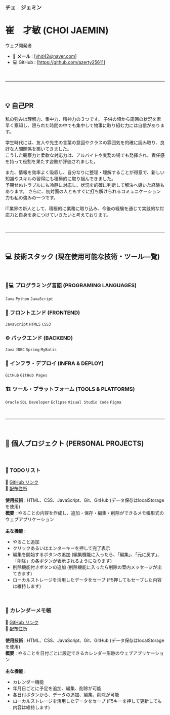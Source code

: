 ### チェ　ジェミン
# 崔　才敏 (CHOI JAEMIN)
ウェブ開発者

- 📧 **メール** : [vhd42@naver.com]
- 💻 GitHub : [https://github.com/azerty25611]

<br>

---

<br>

## 💡 自己PR
私の強みは理解力、集中力、精神力の３つです。
子供の頃から周囲の状況を素早く察知し、限られた時間の中でも集中して物事に取り組む力には自信があります。  

学生時代には、友人や先生の言葉の意図やクラスの雰囲気を的確に読み取り、良好な人間関係を築いてきました。  
こうした観察力と柔軟な対応力は、アルバイトや実務の場でも発揮され、責任感を持って役割を果たす姿勢が評価されました。 

また、情報を効率よく吸収し、自分なりに整理・理解することが得意で、新しい知識やスキルの習得にも積極的に取り組んできました。  
予期せぬトラブルにも冷静に対応し、状況を的確に判断して解決へ導いた経験もあります。
さらに、初対面の人ともすぐに打ち解けられるコミュニケーション力も私の強みの一つです。

IT業界の新人として、積極的に業務に取り込み、今後の経験を通じて実践的な対応力と自身を身につけていきたいと考えております。

<br>

---

<br>

## 💻 技術スタック (現在使用可能な技術・ツール―覧)
<br>

### 🧑💻 プログラミング言語 (PROGRAMING LANGUAGES)
`Java` `Python` `JavaScript`

### 🎨 フロントエンド (FRONTEND)
`JavaScript` `HTML5` `CSS3`

### ⚙️ バックエンド (BACKEND)
`Java` `JDBC` `Spring` `MyBatis`

### 🚀 インフラ・デプロイ (INFRA & DEPLOY)
`GitHub` `GitHub Pages`

### 🏗️ ツール・プラットフォーム (TOOLS & PLATFORMS)
`Oracle` `SQL Developer` `Eclipse` `Visual Studio Code` `Figma`

<br>

---

<br>

## 📁 個人プロジェクト (PERSONAL PROJECTS)

<br>

### 📝 TODOリスト  
🔗 [GitHub リンク](https://github.com/azerty25611/todo-app)  
🔗 [配布住所](https://azerty25611.github.io/todo-app/)
<br><br>
**使用技術** : HTML、CSS、JavaScript、Git、GitHub (データ保存はlocalStorageを使用)  
**概要** : やることの内容を作成し、追加・保存・編集・削除ができるメモ帳形式のウェブアプリケーション
<br><br>
**主な機能** :
- やること追加
- クリックあるいはエンターキーを押して完了表示
- 編集を開始するボタンの追加 (編集機能に入ったら、「編集」、「元に戻す」、「削除」の各ボタンが表示されるようになります)
- 削除機能付きボタンの追加 (削除機能に入ったら削除の案内メッセージが出てきます)
- ローカルストレージを活用したデータをセーブ (F5押してもセーブした内容は維持します)

<br>

### 📅 カレンダーメモ帳  
🔗 [GitHub リンク](https://github.com/azerty25611/calendar-todo-app)  
🔗 [配布住所](https://azerty25611.github.io/calendar-todo-app/)
<br><br>
**使用技術** : HTML、CSS、JavaScript、Git、GitHub (データ保存はlocalStorageを使用)  
**概要** : やることを日付ごとに設定できるカレンダー形跡のウェブアプリケーション
<br><br>
**主な機能** :
- カレンダー機能
- 年月日ごとに予定を追加、編集、削除が可能
- 各日付ボタンから、データの追加、編集、削除が可能
- ローカルストレージを活用したデータをセーブ (F5キーを押して更新しても内容は維持します)
